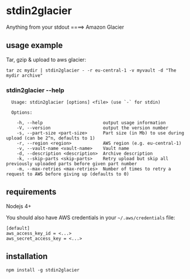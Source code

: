 # stdin2glacier
Anything from your stdout ====> Amazon Glacier

## usage example
Tar, gzip & upload to aws glacier:
```
tar zc mydir | stdin2glacier - -r eu-central-1 -v myvault -d "The mydir archive"
```

### stdin2glacier --help
```
  Usage: stdin2glacier [options] <file> (use `-` for stdin)

  Options:

    -h, --help                       output usage information
    -V, --version                    output the version number
    -s, --part-size <part-size>      Part size (in Mb) to use during upload (can be 2^n, defaults to 1)
    -r, --region <region>            AWS region (e.g. eu-central-1)
    -v, --vault-name <vault-name>    Vault name
    -d, --description <description>  Archive description
    -k, --skip-parts <skip-parts>    Retry upload but skip all previously uploaded parts before given part number
    -m, --max-retries <max-retries>  Number of times to retry a request to AWS before giving up (defaults to 0)
```

## requirements
Nodejs 4+

You should also have AWS credentials in your `~/.aws/credentials` file:

```
[default]
aws_access_key_id = <...>
aws_secret_access_key = <...>
```

## installation
`npm install -g stdin2glacier`
